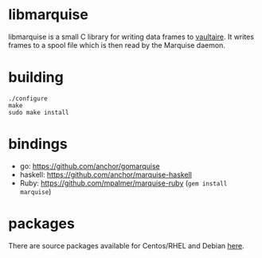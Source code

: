 libmarquise
===========

libmarquise is a small C library for writing data frames to
[vaultaire][0]. It writes frames to a spool file which is then read by 
the Marquise daemon.

building
========

	./configure
	make
	sudo make install

bindings
========

 - go: https://github.com/anchor/gomarquise
 - haskell: https://github.com/anchor/marquise-haskell
 - Ruby: https://github.com/mpalmer/marquise-ruby (`gem install marquise`)

packages
========

There are source packages available for Centos/RHEL and Debian
[here][1]. 

[0]: https://github.com/anchor/vaultaire
[1]: https://github.com/anchor/packages

